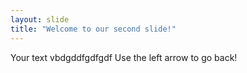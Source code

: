 ```yaml
---
layout: slide
title: "Welcome to our second slide!"
---
```

Your text vbdgddfgdfgdf
Use the left arrow to go back!
